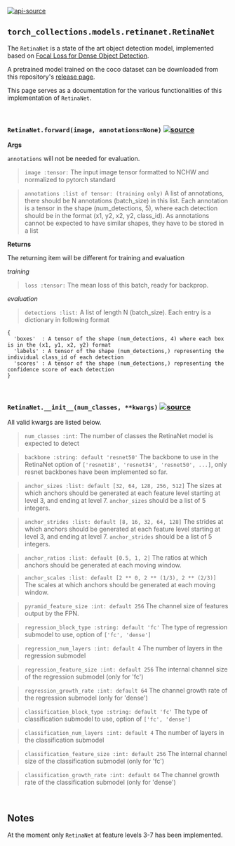 
[![api-source](https://img.shields.io/badge/api-source-blue.svg)](https://github.com/mingruimingrui/torch-collections/blob/master/torch_collections/models/retinanet.py)

## `torch_collections.models.retinanet.RetinaNet`

The `RetinaNet` is a state of the art object detection model, implemented based on [Focal Loss for Dense Object Detection](https://arxiv.org/abs/1708.02002).

A pretrained model trained on the coco dataset can be downloaded from this repository's [release page](https://github.com/mingruimingrui/torch-collections/releases).

This page serves as a documentation for the various functionalities of this implementation of `RetinaNet`.

<br>

### `RetinaNet.forward(image, annotations=None)` [![source](https://img.shields.io/badge/source-blue.svg)](https://github.com/mingruimingrui/torch-collections/blob/master/torch_collections/models/retinanet.py#L116)

**Args**

`annotations` will not be needed for evaluation.

> `image :tensor:`
The input image tensor formatted to NCHW and normalized to pytorch standard

> `annotations :list of tensor: (training only)`
A list of annotations, there should be N annotations (batch_size) in this list.
Each annotation is a tensor in the shape (num_detections, 5),
where each detection should be in the format (x1, y2, x2, y2, class_id).
As annotations cannot be expected to have similar shapes, they have to be stored in a list

**Returns**

The returning item will be different for training and evaluation

*training*
> `loss :tensor:`
The mean loss of this batch, ready for backprop.

*evaluation*
> `detections :list:`
A list of length N (batch_size).
Each entry is a dictionary in following format
```
{
  'boxes'  : A tensor of the shape (num_detections, 4) where each box is in the (x1, y1, x2, y2) format
  'labels' : A tensor of the shape (num_detections,) representing the individual class_id of each detection
  'scores' : A tensor of the shape (num_detections,) representing the confidence score of each detection
}
```

<br>

### `RetinaNet.__init__(num_classes, **kwargs)` [![source](https://img.shields.io/badge/source-blue.svg)](https://github.com/mingruimingrui/torch-collections/blob/master/torch_collections/models/retinanet.py#L29)

All valid kwargs are listed below.

> `num_classes :int:`
The number of classes the RetinaNet model is expected to detect

> `backbone :string: default 'resnet50'`
The backbone to use in the RetinaNet option of `['resnet18', 'resnet34', 'resnet50', ...]`,
only resnet backbones have been implemented so far.

> `anchor_sizes :list: default [32, 64, 128, 256, 512]`
The sizes at which anchors should be generated at each feature level starting at level 3, and ending at level 7.
`anchor_sizes` should be a list of 5 integers.

> `anchor_strides :list: default [8, 16, 32, 64, 128]`
The strides at which anchors should be generated at each feature level starting at level 3, and ending at level 7.
`anchor_strides` should be a list of 5 integers.

> `anchor_ratios :list: default [0.5, 1, 2]`
The ratios at which anchors should be generated at each moving window.

> `anchor_scales :list: default [2 ** 0, 2 ** (1/3), 2 ** (2/3)]`
The scales at which anchors should be generated at each moving window.

> `pyramid_feature_size :int: default 256`
The channel size of features output by the FPN.

> `regression_block_type :string: default 'fc'`
The type of regression submodel to use, option of `['fc', 'dense']`

> `regression_num_layers :int: default 4`
The number of layers in the regression submodel

> `regression_feature_size :int: default 256`
The internal channel size of the regression submodel (only for 'fc')

> `regression_growth_rate :int: default 64`
The channel growth rate of the regression submodel (only for 'dense')

> `classification_block_type :string: default 'fc'`
The type of classification submodel to use, option of `['fc', 'dense']`

> `classification_num_layers :int: default 4`
The number of layers in the classification submodel

> `classification_feature_size :int: default 256`
The internal channel size of the classification submodel (only for 'fc')

> `classification_growth_rate :int: default 64`
The channel growth rate of the classification submodel (only for 'dense')

<br>

## Notes
At the moment only `RetinaNet` at feature levels 3-7 has been implemented.
